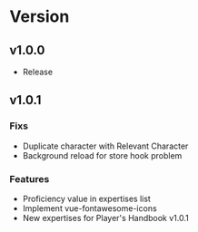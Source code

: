 # Version

## v1.0.0

- Release

## v1.0.1

### Fixs

- Duplicate character with Relevant Character
- Background reload for store hook problem

### Features

- Proficiency value in expertises list
- Implement vue-fontawesome-icons
- New expertises for Player's Handbook v1.0.1

